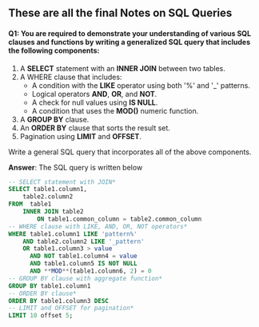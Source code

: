 ## These are all the final Notes on SQL Queries 

#### Q1: You are required to demonstrate your understanding of various SQL clauses and functions by writing a generalized SQL query that includes the following components:

1. A **SELECT** statement with an **INNER JOIN** between two tables.
2. A WHERE clause that includes:
   - A condition with the **LIKE** operator using both '%' and '_' patterns.
   - Logical operators **AND**, **OR**, and **NOT**.
   - A check for null values using **IS  NULL**.
   - A condition that uses the **MOD()** numeric function.
3. A **GROUP BY** clause.
4. An **ORDER BY** clause that sorts the result set.
5. Pagination using **LIMIT** and **OFFSET**.

Write a general SQL query that incorporates all of the above components.

**Answer**: The SQL query is written below 

```sql
-- SELECT statement with JOIN*
SELECT table1.column1,
    table2.column2
FROM  table1
    INNER JOIN table2
        ON table1.common_column = table2.common_column
-- WHERE clause with LIKE, AND, OR, NOT operators*
WHERE table1.column1 LIKE 'pattern%'
    AND table2.column2 LIKE '_pattern'
    OR table1.column3 > value
      AND NOT table1.column4 = value
      AND table1.column5 IS NOT NULL
      AND **MOD**(table1.column6, 2) = 0
-- GROUP BY clause with aggregate function*
GROUP BY table1.column1
-- ORDER BY clause*
ORDER BY table1.column3 DESC
-- LIMIT and OFFSET for pagination*
LIMIT 10 offset 5; 
```

